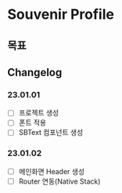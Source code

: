 # Souvenir Profile

## 목표

## Changelog

### 23.01.01
- [ ] 프로젝트 생성
- [ ] 폰트 적용
- [ ] SBText 컴포넌트 생성

### 23.01.02
- [ ] 메인화면 Header 생성
- [ ] Router 연동(Native Stack)